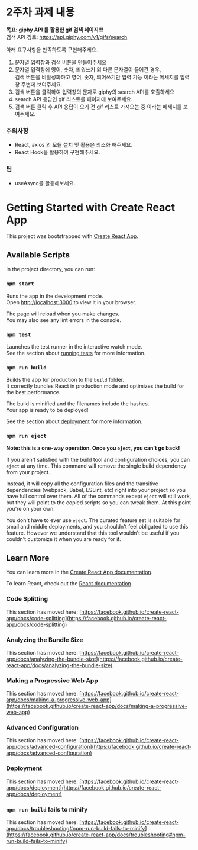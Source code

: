# 2주차 과제 내용
**목표: giphy API 를 활용한 gif 검색 페이지!!!**  
검색 API 경로: https://api.giphy.com/v1/gifs/search

아래 요구사항을 만족하도록 구현해주세요.  
1. 문자열 입력창과 검색 버튼을 만들어주세요  
2. 문자열 입력창에 영어, 숫자, 띄워쓰기 외 다른 문자열이 들어간 경우,  
   검색 버튼을 비활성화하고 영어, 숫자, 띄어쓰기만 입력 가능 이라는 메세지를 입력창 주변에 보여주세요.  
3. 검색 버튼을 클릭하여 입력창의 문자로 giphy의 search API를 호출하세요  
4. search API 응답인 gif 리스트를 페이지에 보여주세요.  
5. 검색 버튼 클릭 후 API 응답이 오기 전 gif 리스트 가져오는 중 이라는 메세지를 보여주세요.  

### 주의사항
* React, axios 외 모듈 설치 및 활용은 최소화 해주세요.
* React Hook을 활용하여 구현해주세요.  

### 팁
* useAsync를 활용해보세요.



# Getting Started with Create React App

This project was bootstrapped with [Create React App](https://github.com/facebook/create-react-app).

## Available Scripts

In the project directory, you can run:

### `npm start`

Runs the app in the development mode.\
Open [http://localhost:3000](http://localhost:3000) to view it in your browser.

The page will reload when you make changes.\
You may also see any lint errors in the console.

### `npm test`

Launches the test runner in the interactive watch mode.\
See the section about [running tests](https://facebook.github.io/create-react-app/docs/running-tests) for more information.

### `npm run build`

Builds the app for production to the `build` folder.\
It correctly bundles React in production mode and optimizes the build for the best performance.

The build is minified and the filenames include the hashes.\
Your app is ready to be deployed!

See the section about [deployment](https://facebook.github.io/create-react-app/docs/deployment) for more information.

### `npm run eject`

**Note: this is a one-way operation. Once you `eject`, you can't go back!**

If you aren't satisfied with the build tool and configuration choices, you can `eject` at any time. This command will remove the single build dependency from your project.

Instead, it will copy all the configuration files and the transitive dependencies (webpack, Babel, ESLint, etc) right into your project so you have full control over them. All of the commands except `eject` will still work, but they will point to the copied scripts so you can tweak them. At this point you're on your own.

You don't have to ever use `eject`. The curated feature set is suitable for small and middle deployments, and you shouldn't feel obligated to use this feature. However we understand that this tool wouldn't be useful if you couldn't customize it when you are ready for it.

## Learn More

You can learn more in the [Create React App documentation](https://facebook.github.io/create-react-app/docs/getting-started).

To learn React, check out the [React documentation](https://reactjs.org/).

### Code Splitting

This section has moved here: [https://facebook.github.io/create-react-app/docs/code-splitting](https://facebook.github.io/create-react-app/docs/code-splitting)

### Analyzing the Bundle Size

This section has moved here: [https://facebook.github.io/create-react-app/docs/analyzing-the-bundle-size](https://facebook.github.io/create-react-app/docs/analyzing-the-bundle-size)

### Making a Progressive Web App

This section has moved here: [https://facebook.github.io/create-react-app/docs/making-a-progressive-web-app](https://facebook.github.io/create-react-app/docs/making-a-progressive-web-app)

### Advanced Configuration

This section has moved here: [https://facebook.github.io/create-react-app/docs/advanced-configuration](https://facebook.github.io/create-react-app/docs/advanced-configuration)

### Deployment

This section has moved here: [https://facebook.github.io/create-react-app/docs/deployment](https://facebook.github.io/create-react-app/docs/deployment)

### `npm run build` fails to minify

This section has moved here: [https://facebook.github.io/create-react-app/docs/troubleshooting#npm-run-build-fails-to-minify](https://facebook.github.io/create-react-app/docs/troubleshooting#npm-run-build-fails-to-minify)
